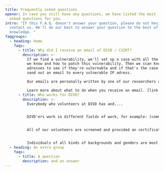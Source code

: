 ```yaml
---
title: Frequently asked questions
opener: In case you still have any questions, we have listed the most frequently
  asked questions for you.
intro: "If this F.A.Q. doesn't answer your question, please do not hesitate to
  contact us. We'll do our best to answer your question to the best of our
  knowledge. "
faqgroups:
  - heading: Home
    faqs:
      - title: Why did I receive an email of DIVD / CSIRT?
        description: >-
          If we find a vulnerability, we'll set up a case with all the details
          we know and how to patch this vulnerability. Then we scan known IP
          adresses to see if they're vulernable and if that's the case we'll
          send out an email to every vulnerable IP adress. 

          Our emails are personally written by one of our researchers and contain a link to the casefile on the [csirt.divd.nl](https://csirt.divd.nl) site. 

          Learn more about what to do when you receive an email. [link naar email-pagina]
      - title: Who works for DIVD?
        description: >-
          Everybody who volunteers at DIVD has and....


          DIVD'ers work in different fields of work, for example: (commercial) security companies, government or as a freelancer. And some people don't work in security at all but they have great interest in making the digital world safer. 


          All of our volunteers are screened and provided an certificate of conduct. Our code of conduct is sacred, we do not deviate from it.


          Individuals of all kinds of backgrounds and genders are most welcome at DIVD. We do not only welcome and embrace them, but value their unique perspectives and contributions to our community. We find it important that everybody can feel and act like themselves.
  - heading: An extra group
    faqs:
      - title: A question
        description: and an answer
---
```

